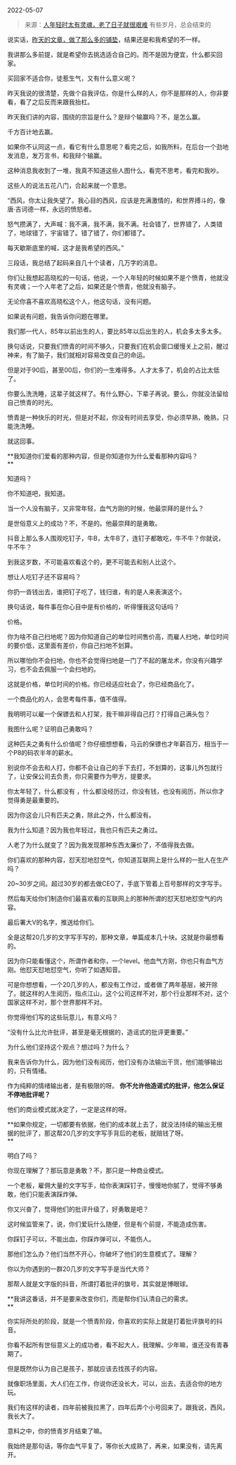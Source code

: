 2022-05-07

> 来源：[人年轻时太有灵魂，老了日子就很艰难](http://mp.weixin.qq.com/s?__biz=MzU3NDc5Nzc0NQ==&mid=2247516328&idx=1&sn=770b2d6e122382f405b215c5194d7e2e&chksm=fd2e2276ca59ab60d494eb6fff5451c42fdf5dfa533c921d4ba19329819e9142bc453045763b&scene=27#wechat_redirect)
> 有些岁月，总会结束的

说实话，[昨天的文章，做了那么多的铺垫](http://mp.weixin.qq.com/s?__biz=MzU3NDc5Nzc0NQ==&mid=2247516296&idx=1&sn=fe03df6d8487ac4291e8ddc1f24208b0&chksm=fd2e2256ca59ab4080e4e10465af39eb998aeba4067e9b483a62f95976a16b9e6a83c13b347a&scene=21#wechat_redirect)，结果还是和我希望的不一样。  

  

我讲那么多前提，就是希望你去挑选适合自己的。而不是因为便宜，什么都买回家。  

  

买回家不适合你，徒惹生气，又有什么意义呢？  

  

昨天我说的很清楚，先做个自我评估，你是什么样的人，你不是那样的人，你非要看，看了之后反而来跟我抬杠。

  

昨天我们讲的内容，围绕的宗旨是什么？是辩个输赢吗？不，是怎么赢。  

  

千方百计地去赢。

  

如果你不认同这一点，看它有什么意思呢？看完之后，如我所料，在后台一个劲地发消息，发万言书，和我辩个输赢。  

  

这种消息我收到了一堆，我真不知道这些人图什么，看完不思考，看完和我吵。  

  

这些人的说法五花八门，合起来就一个意思。  

  

“西风，你太让我失望了。我心目的西风，应该是充满激情的，和世界搏斗的，像唐·吉诃德一样，永远的愤怒者。

  

怒气攒满了，大声喊：我不满，我不满，我不满。社会错了，世界错了，人类错了，地球错了，宇宙错了。错了错了，你们都错了。

  

每天歇斯底里的喊，这才是我希望的西风。”

  

三段话，我总结了起码来自几十个读者，几万字的消息。

  

你们让我想起高晓松的一句话，他说，一个人年轻的时候如果不是个愤青，他就没有灵魂；一个人年老了之后，如果还是个愤青，他就没有脑子。  

  

无论你喜不喜欢高晓松这个人，他这句话，没有问题。  

  

如果说有问题，我告诉你问题在哪里。

  

我们那一代人，85年以前出生的人，要比85年以后出生的人，机会多太多太多。  

  

换句话说，只要我们愤青的时间不够久，只要我们在机会窗口缓慢关上之前，醒过神来，有了脑子，我们就相对容易改变自己的命运。  

  

但是对于90后，甚至00后，你们的一生难得多。人才太多了，机会的占比太低了。  

  

你要么洗洗睡，这辈子就这样了。有什么野心，下辈子再说。要么，你就没法留给自己愤青的时光。

  

愤青是一种快乐的时光，但是对不起，你没有时间去享受，你必须早熟，晚熟，只能洗洗睡。  

  

就这回事。  

  

 **我知道你们爱看的那种内容，但是你知道你为什么爱看那种内容吗？  
**

  

知道吗？

  

你不知道吧，我知道。

  

当一个人没有脑子，又非常年轻，血气方刚的时候，他最崇拜的是什么？  

  

是世俗意义上的成功？不，不是的。他最崇拜的是勇敢。  

  

抖音上那么多人围观吃钉子，牛B，太牛B了，连钉子都敢吃，牛不牛？你就说，牛不牛？  

  

到我这岁数，不可能喜欢看这个的，更不可能去和别人比这个。  

  

想让人吃钉子还不容易吗？  

  

你扔一沓钱出去，谁把钉子吃了，钱归谁，有的是人来表演这个。

  

换句话说，每件事在你心目中是有价格的，听得懂我这句话吗？  

  

价格。

  

你为啥不自己扫地呢？因为你知道自己的单位时间售价高，而雇人扫地，单位时间的要价低，这里面有差价，你自己扫地不划算。  

  

所以哪怕你不会扫地，你也不会觉得扫地是一门了不起的屠龙术，你没有兴趣学习，也不会去佩服一个会扫地的。  

  

这就是价格，单位时间的价格。你已经适应社会了，你已经商品化了。  

  

一个商品化的人，会思考每件事，值不值得。  

  

我明明可以雇一个保镖去和人打架，我干嘛非得自己打？打得自己满头包？

  

我图什么呢？证明自己勇敢吗？  

  

这种匹夫之勇有什么价值呢？你仔细想想看，马云的保镖也才年薪百万，相当于一个P8的码农半年的薪水。  

  

别说你不会去和人打，你都不会让自己的手下去打，不划算的，这事儿外包就行了，让安保公司去负责，你只需要作为甲方，提要求。  

  

你太年轻了，什么都没有 ，什么都没经历过，你没有钱，也没有阅历，所以你才觉得勇是最重要的。  

  

因为你这会儿只有匹夫之勇，除此之外，什么都没有。  

  

我为什么知道？因为我也年轻过，我也只有匹夫之勇过。  

  

人老了为什么就变了？因为我发现那种东西太廉价了，不值得我去做。

  

你们喜欢的那种内容，怼天怼地怼空气，你知道互联网上是什么样的一批人在生产吗？  

  

20~30岁之间。超过30岁的都去做CEO了，手底下管着上百号那样的文字写手。

  

然后每天给你们制造你们最喜欢看的互联网上的那种所谓的怼天怼地怼空气的内容。

  

最后署大V的名字，推送给你们。  

  

全是这帮20几岁的文字写手写的，那种文章，单篇成本几十块。这就是你最想看的。

  

因为你只能看懂这个，所谓作者和你，一个level。他血气方刚，你也只有血气方刚。他怼天怼地怼空气，你听了如遇知音。  

  

可是你想想看，一个20几岁的人，都没有工作过，或者做了两年基层，被开除了。就这样的人生阅历，指点江山，这个公司这样不对，那个行业那样不对，这个国家这样不对，那个世界那样不对。  

  

你觉得他们写的这些玩意儿，有意义吗？  

  

“没有什么比允许批评，甚至是毫无根据的，造谣式的批评更重要。”

  

为什么他们坚持这个观点？想过吗？为什么？

  

我来告诉你为什么，因为他们没有阅历，他们没有办法输出干货，他们能够输出的，只有情绪。

  

作为纯粹的情绪输出者，是有极限的呀。 **你不允许他造谣式的批评，他怎么保证不停地批评呢？**

  

他们的商业模式就决定了，一定是这样的呀。

  

 **如果你规定，一切都要有依据，他们的成本就上去了，就没法持续的输出无根据的批评了，那这帮20几岁的文字写手背后的老板，就赔钱了呀。  
**

  

明白了吗？

  

你现在理解了？那玩意是勇敢？不，那只是一种商业模式。  

  

一个老板，雇佣大量的文字写手，给你表演踩钉子，慢慢地你腻了，觉得不够勇敢，他们只能表演踩炸弹。

  

你又兴奋了，觉得他们的批评升级了，好勇敢是吧？  

  

这时候监管来了，说，你们爱玩什么随便，但是有个前提，不能造成伤害。  

  

你踩钉子可以，不能出血，你踩炸弹可以，不能伤人。  

  

那他们怎么办？他们当然不开心，你破坏了他们的生意模式了。理解？  

  

你以为你遇到的一群20几岁的文字写手是当代大师？  

  

那帮人就是文字版的抖音，所谓打着批评的旗号，其实就是博眼球。

  

 **我讲这番话，并不是要来改变你们，而是帮你们认清自己的需求。  
**

  

你实际所处的阶段，就是一个愤青阶段，你喜欢的实际上就是打着批评旗号的抖音。  

  

你看不起所有世俗意义上的成功者，看不起大人，我理解。少年嘛，谁还没有青春期了。

  

但是既然你认为自己是孩子，那就应该去找孩子的内容。

  

就像职场里面，大人们在工作，你说你还没长大，可以，出去，去适合你的地方玩。  

  

我们有这样的读者，四年前被我拉黑了，四年后弄个小号回来了。跟我说，西风，我长大了。

  

意料之中，你的愤青岁月结束了嘛。  

  

我始终是那句话，等你血气平复了，等你长大成熟了，再来，如果没有，请先离开。

